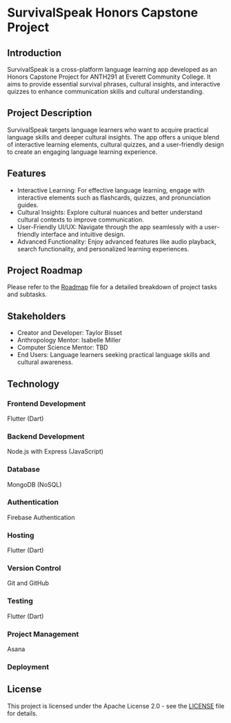 # SurvivalSpeak Honors Capstone Project 

## Introduction 

SurvivalSpeak is a cross-platform language learning app developed as an Honors Capstone Project for ANTH291 at Everett Community College. 
It aims to provide essential survival phrases, cultural insights, and interactive quizzes to enhance communication skills and cultural understanding. 

## Project Description 

SurvivalSpeak targets language learners who want to acquire practical language skills and deeper cultural insights. 
The app offers a unique blend of interactive learning elements, cultural quizzes, and a user-friendly design to create an engaging language learning experience. 

## Features 

- Interactive Learning: For effective language learning, engage with interactive elements such as flashcards, quizzes, and pronunciation guides.
- Cultural Insights: Explore cultural nuances and better understand cultural contexts to improve communication.
- User-Friendly UI/UX: Navigate through the app seamlessly with a user-friendly interface and intuitive design.
- Advanced Functionality: Enjoy advanced features like audio playback, search functionality, and personalized learning experiences.

## Project Roadmap 

Please refer to the [Roadmap](ROADMAP.md) file for a detailed breakdown of project tasks and subtasks. 

## Stakeholders 

- Creator and Developer: Taylor Bisset 
- Anthropology Mentor: Isabelle Miller 
- Computer Science Mentor: TBD 
- End Users: Language learners seeking practical language skills and cultural awareness.

## Technology 

### Frontend Development 
Flutter (Dart) 

### Backend Development 
Node.js with Express (JavaScript) 

### Database 
MongoDB (NoSQL) 

### Authentication 
Firebase Authentication 

### Hosting 
Flutter (Dart) 

### Version Control 
Git and GitHub 

### Testing 
Flutter (Dart) 

### Project Management 
Asana 

### Deployment 


## License 

This project is licensed under the Apache License 2.0 - see the [LICENSE](LICENSE) file for details. 
